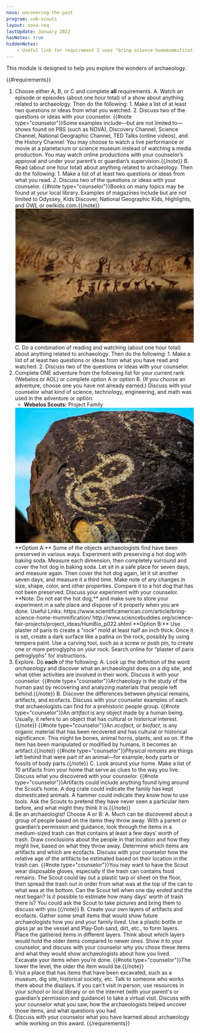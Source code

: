 ```yaml
---
nova: uncovering-the-past
program: cub-scouts
layout: nova-req
lastUpdate: January 2022
hasNotes: true
hiddenNotes:
    - Useful link for requirement 2 uses "bring-science-homemummification" and was updated in January to omit the necessary hyphen. Link updated in our version.
---
```


This module is designed to help you explore the wonders of archaeology.

{{#requirements}}
1. Choose either A, B, or C and complete **all** requirements.
    A. Watch an episode or episodes (about one hour total) of a show about anything related to archaeology. Then do the following:
        1. Make a list of at least two questions or ideas from what you watched.
        2. Discuss two of the questions or ideas with your counselor.
        {{#note type="counselor"}}Some examples include—but are not limited to—shows found on PBS (such as NOVA), Discovery Channel, Science Channel, National Geographic Channel, TED Talks (online videos), and the History Channel. You may choose to watch a live performance or movie at a planetarium or science museum instead of watching a media production. You may watch online productions with your counselor’s approval and under your parent’s or guardian’s supervision.{{/note}}
    B. Read (about one hour total) about anything related to archaeology. Then do the following:
        1. Make a list of at least two questions or ideas from what you read.
        2. Discuss two of the questions or ideas with your counselor.
        {{#note type="counselor"}}Books on many topics may be found at your local library. Examples of magazines include but are not limited to Odyssey, Kids Discover, National Geographic Kids, Highlights, and OWL or owlkids.com.{{/note}}
    <img src="petroglyphs.jpg" class="W(100%) H(a)" />
    C. Do a combination of reading and watching (about one hour total) about anything related to archaeology. Then do the following:
        1. Make a list of at least two questions or ideas from what you have read and watched.
        2. Discuss two of the questions or ideas with your counselor.
2. Complete ONE adventure from the following list for your current rank (Webelos or AOL) or complete option A or option B. (If you choose an adventure, choose one you have not already earned.) Discuss with your counselor what kind of science, technology, engineering, and math was used in the adventure or option.
    * **Webelos Scouts:** Project Family
    <img src="stone-art.jpg" class="W(100%) H(a)" />
    **Option A:** Some of the objects archaeologists find have been preserved in various ways.  Experiment with preserving a hot dog with baking soda. Measure each dimension, then completely surround and cover the hot dog in baking soda. Let sit in a safe place for seven days, and measure again. Then cover the hot dog again, let it sit another seven days, and measure it a third time. Make note of any changes in size, shape, color, and other properties. Compare it to a hot dog that has not been preserved. Discuss your experiment with your counselor.
    **Note: Do not eat the hot dog,** and make sure to store your experiment in a safe place and dispose of it properly when you are done.
    Useful Links:
        https://www.scientificamerican.com/article/bring-science-home-mummification/
        http://www.sciencebuddies.org/science-fair-projects/project_ideas/HumBio_p022.shtml
    **Option B:** Use plaster of paris to create a “rock” mold at least half an inch thick. Once it is set, create a dark surface like a patina on the rock, possibly by using tempera paint.  Use a carving tool, such as a screw or push pin, to create one or more petroglyphs on your rock.
    Search online for “plaster of paris petroglyphs” for instructions.
3. Explore. Do **each** of the following:
    A. Look up the definition of the word *archaeology* and discover what an archaeologist does on a dig site, and what other activities are involved in their work. Discuss it with your counselor.
        {{#note type="counselor"}}Archaeology is the study of the human past by recovering and analyzing materials that people left behind.{{/note}}
    B. Discover the differences between physical remains, artifacts, and ecofacts. Discuss with your counselor examples of each that archaeologists can find for a prehistoric people group.
        {{#note type="counselor"}}An *artifact* is any object made by a human being. Usually, it refers to an object that has cultural or historical interest.{{/note}}
        {{#note type="counselor"}}An *ecofact*, or *biofact*, is any organic material that has been recovered and has cultural or historical significance. This might be bones, animal horns, plants, and so on. If the item has been manipulated or modified by humans, it becomes an artifact.{{/note}}
        {{#note type="counselor"}}*Physical remains* are things left behind that were part of an animal—for example, body parts or fossils of body parts.{{/note}}
    C. Look around your home. Make a list of 10 artifacts from your home that serve as clues to the way you live. Discuss what you discovered with your counselor.
        {{#note type="counselor"}}Artifacts could include anything found lying around the Scout’s home. A dog crate could indicate the family has kept domesticated animals. A hammer could indicate they know how to use tools. Ask the Scouts to pretend they have never seen a particular item before, and what might they think it is.{{/note}}
4. Be an archaeologist! Choose A or B:
    A. Much can be discovered about a group of people based on the items they throw away.  With a parent or guardian’s permission and guidance, look through the items in a medium-sized trash can that contains at least a few days’ worth of trash. Draw conclusions about the people in that location and how they might live, based on what they throw away. Determine which items are artifacts and which are ecofacts. Discuss with your counselor how the relative age of the artifacts be estimated based on their location in the trash can.
        {{#note type="counselor"}}You may want to have the Scout wear disposable gloves, especially if the trash can contains food remains. The Scout could lay out a plastic tarp or sheet on the floor, then spread the trash out in order from what was at the top of the can to what was at the bottom. Can the Scout tell when one day ended and the next began? Is it possible to estimate how many days’ worth of trash there is? You could ask the Scout to take pictures and bring them to discuss with you.{{/note}}
    B. Create your own layers of artifacts and ecofacts. Gather some small items that would show future archaeologists how you and your family lived. Use a plastic bottle or glass jar as the vessel and Play-Doh sand, dirt, etc., to form layers. Place the gathered items in different layers. Think about which layers would hold the older items compared to newer ones. Show it to your counselor, and discuss with your counselor why you chose these items and what they would show archaeologists about how you lived. Excavate your items when you’re done.
        {{#note type="counselor"}}The lower the level, the older the item would be.{{/note}}
5. Visit a place that has items that have been excavated, such as a museum, dig site, historical society, etc. Talk to someone who works there about the displays. If you can’t visit in person, use resources in your school or local library or on the internet (with your parent's or guardian’s permission and guidance) to take a virtual visit. Discuss with your counselor what you saw, how the archaeologists helped uncover those items, and what questions you had.
6. Discuss with your counselor what you have learned about archaeology while working on this award.
{{/requirements}}
